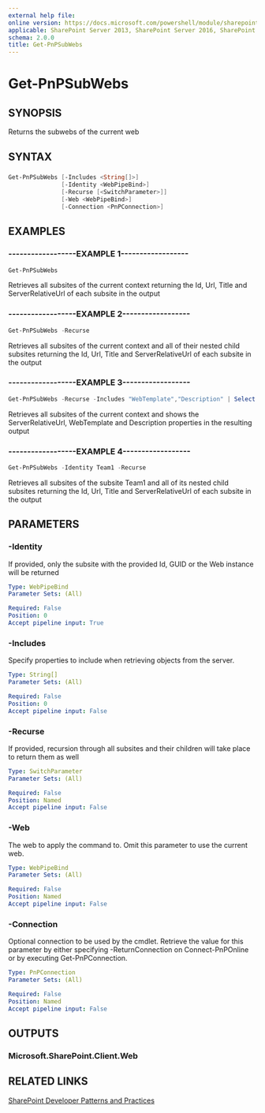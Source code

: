 ```yaml
---
external help file:
online version: https://docs.microsoft.com/powershell/module/sharepoint-pnp/get-pnpsubwebs
applicable: SharePoint Server 2013, SharePoint Server 2016, SharePoint Server 2019, SharePoint Online
schema: 2.0.0
title: Get-PnPSubWebs
---
```


# Get-PnPSubWebs

## SYNOPSIS
Returns the subwebs of the current web

## SYNTAX 

### 
```powershell
Get-PnPSubWebs [-Includes <String[]>]
               [-Identity <WebPipeBind>]
               [-Recurse [<SwitchParameter>]]
               [-Web <WebPipeBind>]
               [-Connection <PnPConnection>]
```

## EXAMPLES

### ------------------EXAMPLE 1------------------
```powershell
Get-PnPSubWebs
```

Retrieves all subsites of the current context returning the Id, Url, Title and ServerRelativeUrl of each subsite in the output

### ------------------EXAMPLE 2------------------
```powershell
Get-PnPSubWebs -Recurse
```

Retrieves all subsites of the current context and all of their nested child subsites returning the Id, Url, Title and ServerRelativeUrl of each subsite in the output

### ------------------EXAMPLE 3------------------
```powershell
Get-PnPSubWebs -Recurse -Includes "WebTemplate","Description" | Select ServerRelativeUrl, WebTemplate, Description
```

Retrieves all subsites of the current context and shows the ServerRelativeUrl, WebTemplate and Description properties in the resulting output

### ------------------EXAMPLE 4------------------
```powershell
Get-PnPSubWebs -Identity Team1 -Recurse
```

Retrieves all subsites of the subsite Team1 and all of its nested child subsites returning the Id, Url, Title and ServerRelativeUrl of each subsite in the output

## PARAMETERS

### -Identity
If provided, only the subsite with the provided Id, GUID or the Web instance will be returned

```yaml
Type: WebPipeBind
Parameter Sets: (All)

Required: False
Position: 0
Accept pipeline input: True
```

### -Includes
Specify properties to include when retrieving objects from the server.

```yaml
Type: String[]
Parameter Sets: (All)

Required: False
Position: 0
Accept pipeline input: False
```

### -Recurse
If provided, recursion through all subsites and their children will take place to return them as well

```yaml
Type: SwitchParameter
Parameter Sets: (All)

Required: False
Position: Named
Accept pipeline input: False
```

### -Web
The web to apply the command to. Omit this parameter to use the current web.

```yaml
Type: WebPipeBind
Parameter Sets: (All)

Required: False
Position: Named
Accept pipeline input: False
```

### -Connection
Optional connection to be used by the cmdlet. Retrieve the value for this parameter by either specifying -ReturnConnection on Connect-PnPOnline or by executing Get-PnPConnection.

```yaml
Type: PnPConnection
Parameter Sets: (All)

Required: False
Position: Named
Accept pipeline input: False
```

## OUTPUTS

### Microsoft.SharePoint.Client.Web

## RELATED LINKS

[SharePoint Developer Patterns and Practices](https://aka.ms/sppnp)
